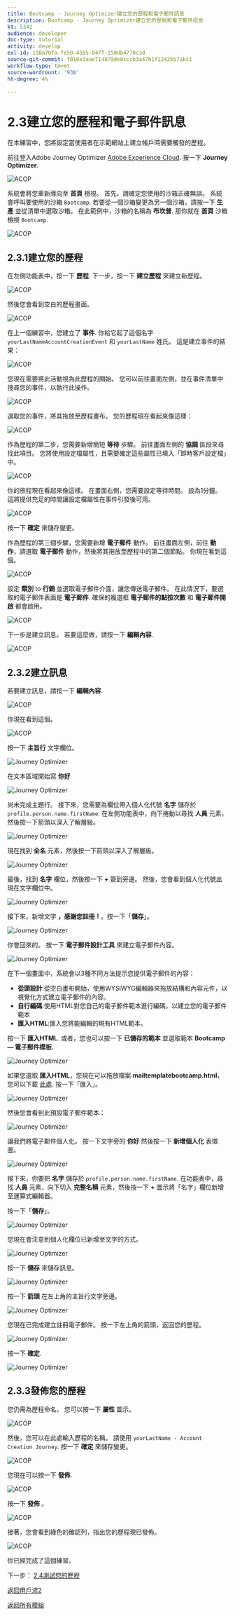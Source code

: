 ```yaml
---
title: Bootcamp - Journey Optimizer建立您的歷程和電子郵件訊息
description: Bootcamp - Journey Optimizer建立您的歷程和電子郵件訊息
kt: 5342
audience: developer
doc-type: tutorial
activity: develop
exl-id: 138a70fa-fe50-4585-b47f-150db4770c3d
source-git-commit: f018e3aae714879de0cccb3a47b1f2242b57abc1
workflow-type: tm+mt
source-wordcount: '938'
ht-degree: 4%

---
```


# 2.3建立您的歷程和電子郵件訊息

在本練習中，您將設定當使用者在示範網站上建立帳戶時需要觸發的歷程。

前往登入Adobe Journey Optimizer [Adobe Experience Cloud](https://experience.adobe.com). 按一下 **Journey Optimizer**.

![ACOP](./images/acophome.png)

系統會將您重新導向至 **首頁**  檢視。 首先，請確定您使用的沙箱正確無誤。 系統會呼叫要使用的沙箱 `Bootcamp`. 若要從一個沙箱變更為另一個沙箱，請按一下 **生產** 並從清單中選取沙箱。 在此範例中，沙箱的名稱為 **布坎普**. 那你就在 **首頁** 沙箱檢視 `Bootcamp`.

![ACOP](./images/acoptriglp.png)

## 2.3.1建立您的歷程

在左側功能表中，按一下 **歷程**. 下一步，按一下 **建立歷程** 來建立新歷程。

![ACOP](./images/createjourney.png)

然後您會看到空白的歷程畫面。

![ACOP](./images/journeyempty.png)

在上一個練習中，您建立了 **事件**. 你給它起了這個名字 `yourLastNameAccountCreationEvent` 和 `yourLastName` 姓氏。 這是建立事件的結果：

![ACOP](./images/eventdone.png)

您現在需要將此活動視為此歷程的開始。 您可以前往畫面左側，並在事件清單中搜尋您的事件，以執行此操作。

![ACOP](./images/eventlist.png)

選取您的事件，將其拖放至歷程畫布。 您的歷程現在看起來像這樣：

![ACOP](./images/journeyevent.png)

作為歷程的第二步，您需要新增簡短 **等待** 步驟。 前往畫面左側的 **協調** 區段來尋找此項目。 您將使用設定檔屬性，且需要確定這些屬性已填入「即時客戶設定檔」中。

![ACOP](./images/journeywait.png)

你的旅程現在看起來像這樣。 在畫面右側，您需要設定等待時間。 設為1分鐘。 這將提供充足的時間讓設定檔屬性在事件引發後可用。

![ACOP](./images/journeywait1.png)

按一下 **確定** 來儲存變更。

作為歷程的第三個步驟，您需要新增 **電子郵件** 動作。 前往畫面左側，前往 **動作**，請選取 **電子郵件** 動作，然後將其拖放至歷程中的第二個節點。 你現在看到這個。

![ACOP](./images/journeyactions.png)

設定 **類別** to **行銷** 並選取電子郵件介面，讓您傳送電子郵件。 在此情況下，要選取的電子郵件表面是 **電子郵件**. 確保的複選框 **電子郵件的點按次數** 和 **電子郵件開啟** 都會啟用。

![ACOP](./images/journeyactions1.png)

下一步是建立訊息。 若要這麼做，請按一下 **編輯內容**.

![ACOP](./images/journeyactions2.png)

## 2.3.2建立訊息

若要建立訊息，請按一下 **編輯內容**.

![ACOP](./images/journeyactions2.png)

你現在看到這個。

![ACOP](./images/journeyactions3.png)

按一下 **主旨行** 文字欄位。

![Journey Optimizer](./images/msg5.png)

在文本區域開始寫 **你好**

![Journey Optimizer](./images/msg6.png)

尚未完成主題行。 接下來，您需要為欄位帶入個人化代號 **名字** 儲存於 `profile.person.name.firstName`. 在左側功能表中，向下捲動以尋找 **人員** 元素，然後按一下箭頭以深入了解層級。

![Journey Optimizer](./images/msg7.png)

現在找到 **全名** 元素，然後按一下箭頭以深入了解層級。

![Journey Optimizer](./images/msg8.png)

最後，找到 **名字** 欄位，然後按一下 **+** 簽到旁邊。 然後，您會看到個人化代號出現在文字欄位中。

![Journey Optimizer](./images/msg9.png)

接下來，新增文字 **，感謝您註冊！**。按一下「**儲存**」。

![Journey Optimizer](./images/msg10.png)

你會回來的。 按一下 **電子郵件設計工具** 來建立電子郵件內容。

![Journey Optimizer](./images/msg11.png)

在下一個畫面中，系統會以3種不同方法提示您提供電子郵件的內容：

- **從頭設計**:從空白畫布開始，使用WYSIWYG編輯器來拖放結構和內容元件，以視覺化方式建立電子郵件的內容。
- **自行編碼**:使用HTML對您自己的電子郵件範本進行編碼，以建立您的電子郵件範本
- **匯入HTML**:匯入您將能編輯的現有HTML範本。

按一下 **匯入HTML**. 或者，您也可以按一下 **已儲存的範本** 並選取範本 **Bootcamp — 電子郵件模板**.

![Journey Optimizer](./images/msg12.png)

如果您選取 **匯入HTML**，您現在可以拖放檔案 **mailtemplatebootcamp.html**，您可以下載 [此處](../../assets/html/mailtemplatebootcamp.html.zip). 按一下「匯入」。

![Journey Optimizer](./images/msg13.png)

然後您會看到此預設電子郵件範本：

![Journey Optimizer](./images/msg14.png)

讓我們將電子郵件個人化。 按一下文字旁的 **你好** 然後按一下 **新增個人化** 表徵圖。

![Journey Optimizer](./images/msg35.png)

接下來，你要把 **名字** 儲存於 `profile.person.name.firstName`. 在功能表中，尋找 **人員** 元素，向下切入 **完整名稱** 元素，然後按一下 **+** 圖示將「名字」欄位新增至運算式編輯器。

按一下「**儲存**」。

![Journey Optimizer](./images/msg36.png)

您現在會注意到個人化欄位已新增至文字的方式。

![Journey Optimizer](./images/msg37.png)

按一下 **儲存** 來儲存訊息。

![Journey Optimizer](./images/msg55.png)

按一下 **箭頭** 在左上角的主旨行文字旁邊。

![Journey Optimizer](./images/msg56.png)

您現在已完成建立註冊電子郵件。 按一下左上角的箭頭，返回您的歷程。

![Journey Optimizer](./images/msg57.png)

按一下 **確定**.

![Journey Optimizer](./images/msg57a.png)

## 2.3.3發佈您的歷程

您仍需為歷程命名。 您可以按一下 **屬性** 圖示。

![ACOP](./images/journeyname.png)

然後，您可以在此處輸入歷程的名稱。 請使用 `yourLastName - Account Creation Journey`. 按一下 **確定** 來儲存變更。

![ACOP](./images/journeyname1.png)

您現在可以按一下 **發佈**.

![ACOP](./images/publishjourney.png)

按一下 **發佈** 。

![ACOP](./images/publish1.png)

接著，您會看到綠色的確認列，指出您的歷程現已發佈。

![ACOP](./images/published.png)

你已經完成了這個練習。

下一步： [2.4測試您的歷程](./ex4.md)

[返回用戶流2](./uc2.md)

[返回所有模組](../../overview.md)